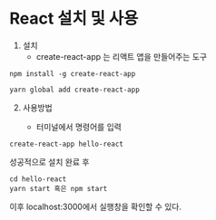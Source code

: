 # React 설치 및 사용

1. 설치
    - create-react-app 는 리액트 앱을 만들어주는 도구

```vscode
npm install -g create-react-app
```


```vscode
yarn global add create-react-app
```
2. 사용방법

    - 터미널에서 명령어를 입력
 ```vscode
 create-react-app hello-react 
 ```
 
 성공적으로 설치 완료 후
 
 ```vscode
 cd hello-react
 yarn start 혹은 npm start 
 ```
 
 이후 localhost:3000에서 실행창을 확인할 수 있다.
